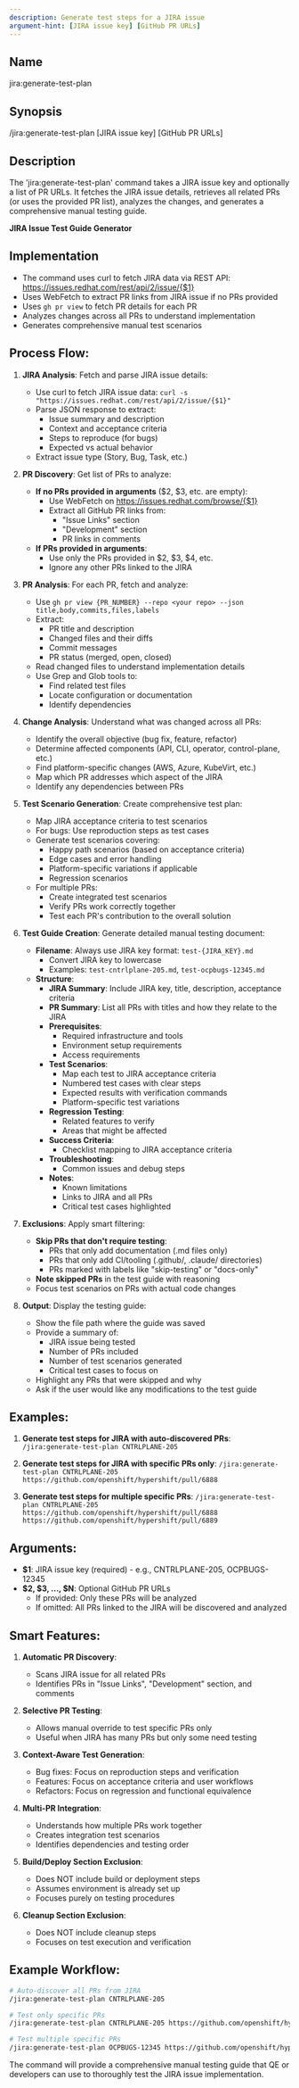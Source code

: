 ```yaml
---
description: Generate test steps for a JIRA issue
argument-hint: [JIRA issue key] [GitHub PR URLs]
---
```


## Name
jira:generate-test-plan

## Synopsis
/jira:generate-test-plan [JIRA issue key] [GitHub PR URLs]

## Description
The 'jira:generate-test-plan' command takes a JIRA issue key and optionally a list of PR URLs. It fetches the JIRA issue details, retrieves all related PRs (or uses the provided PR list), analyzes the changes, and generates a comprehensive manual testing guide.

**JIRA Issue Test Guide Generator**

## Implementation

- The command uses curl to fetch JIRA data via REST API: https://issues.redhat.com/rest/api/2/issue/{$1}
- Uses WebFetch to extract PR links from JIRA issue if no PRs provided
- Uses `gh pr view` to fetch PR details for each PR
- Analyzes changes across all PRs to understand implementation
- Generates comprehensive manual test scenarios

## Process Flow:

1. **JIRA Analysis**: Fetch and parse JIRA issue details:
   - Use curl to fetch JIRA issue data: `curl -s "https://issues.redhat.com/rest/api/2/issue/{$1}"`
   - Parse JSON response to extract:
     - Issue summary and description
     - Context and acceptance criteria
     - Steps to reproduce (for bugs)
     - Expected vs actual behavior
   - Extract issue type (Story, Bug, Task, etc.)

2. **PR Discovery**: Get list of PRs to analyze:
   - **If no PRs provided in arguments** ($2, $3, etc. are empty):
     - Use WebFetch on https://issues.redhat.com/browse/{$1}
     - Extract all GitHub PR links from:
       - "Issue Links" section
       - "Development" section
       - PR links in comments
   - **If PRs provided in arguments**:
     - Use only the PRs provided in $2, $3, $4, etc.
     - Ignore any other PRs linked to the JIRA

3. **PR Analysis**: For each PR, fetch and analyze:
   - Use `gh pr view {PR_NUMBER} --repo <your repo> --json title,body,commits,files,labels`
   - Extract:
     - PR title and description
     - Changed files and their diffs
     - Commit messages
     - PR status (merged, open, closed)
   - Read changed files to understand implementation details
   - Use Grep and Glob tools to:
     - Find related test files
     - Locate configuration or documentation
     - Identify dependencies

4. **Change Analysis**: Understand what was changed across all PRs:
   - Identify the overall objective (bug fix, feature, refactor)
   - Determine affected components (API, CLI, operator, control-plane, etc.)
   - Find platform-specific changes (AWS, Azure, KubeVirt, etc.)
   - Map which PR addresses which aspect of the JIRA
   - Identify any dependencies between PRs

5. **Test Scenario Generation**: Create comprehensive test plan:
   - Map JIRA acceptance criteria to test scenarios
   - For bugs: Use reproduction steps as test cases
   - Generate test scenarios covering:
     - Happy path scenarios (based on acceptance criteria)
     - Edge cases and error handling
     - Platform-specific variations if applicable
     - Regression scenarios
   - For multiple PRs:
     - Create integrated test scenarios
     - Verify PRs work correctly together
     - Test each PR's contribution to the overall solution

6. **Test Guide Creation**: Generate detailed manual testing document:
   - **Filename**: Always use JIRA key format: `test-{JIRA_KEY}.md`
     - Convert JIRA key to lowercase
     - Examples: `test-cntrlplane-205.md`, `test-ocpbugs-12345.md`
   - **Structure**:
     - **JIRA Summary**: Include JIRA key, title, description, acceptance criteria
     - **PR Summary**: List all PRs with titles and how they relate to the JIRA
     - **Prerequisites**:
       - Required infrastructure and tools
       - Environment setup requirements
       - Access requirements
     - **Test Scenarios**:
       - Map each test to JIRA acceptance criteria
       - Numbered test cases with clear steps
       - Expected results with verification commands
       - Platform-specific test variations
     - **Regression Testing**:
       - Related features to verify
       - Areas that might be affected
     - **Success Criteria**:
       - Checklist mapping to JIRA acceptance criteria
     - **Troubleshooting**:
       - Common issues and debug steps
     - **Notes**:
       - Known limitations
       - Links to JIRA and all PRs
       - Critical test cases highlighted

7. **Exclusions**: Apply smart filtering:
   - **Skip PRs that don't require testing**:
     - PRs that only add documentation (.md files only)
     - PRs that only add CI/tooling (.github/, .claude/ directories)
     - PRs marked with labels like "skip-testing" or "docs-only"
   - **Note skipped PRs** in the test guide with reasoning
   - Focus test scenarios on PRs with actual code changes

8. **Output**: Display the testing guide:
   - Show the file path where the guide was saved
   - Provide a summary of:
     - JIRA issue being tested
     - Number of PRs included
     - Number of test scenarios generated
     - Critical test cases to focus on
   - Highlight any PRs that were skipped and why
   - Ask if the user would like any modifications to the test guide

## Examples:

1. **Generate test steps for JIRA with auto-discovered PRs**:
   `/jira:generate-test-plan CNTRLPLANE-205`

2. **Generate test steps for JIRA with specific PRs only**:
   `/jira:generate-test-plan CNTRLPLANE-205 https://github.com/openshift/hypershift/pull/6888`

3. **Generate test steps for multiple specific PRs**:
   `/jira:generate-test-plan CNTRLPLANE-205 https://github.com/openshift/hypershift/pull/6888 https://github.com/openshift/hypershift/pull/6889`

## Arguments:

- **$1**: JIRA issue key (required) - e.g., CNTRLPLANE-205, OCPBUGS-12345
- **$2, $3, ..., $N**: Optional GitHub PR URLs
  - If provided: Only these PRs will be analyzed
  - If omitted: All PRs linked to the JIRA will be discovered and analyzed

## Smart Features:

1. **Automatic PR Discovery**:
   - Scans JIRA issue for all related PRs
   - Identifies PRs in "Issue Links", "Development" section, and comments

2. **Selective PR Testing**:
   - Allows manual override to test specific PRs only
   - Useful when JIRA has many PRs but only some need testing

3. **Context-Aware Test Generation**:
   - Bug fixes: Focus on reproduction steps and verification
   - Features: Focus on acceptance criteria and user workflows
   - Refactors: Focus on regression and functional equivalence

4. **Multi-PR Integration**:
   - Understands how multiple PRs work together
   - Creates integration test scenarios
   - Identifies dependencies and testing order

5. **Build/Deploy Section Exclusion**:
   - Does NOT include build or deployment steps
   - Assumes environment is already set up
   - Focuses purely on testing procedures

6. **Cleanup Section Exclusion**:
   - Does NOT include cleanup steps
   - Focuses on test execution and verification

## Example Workflow:

```bash
# Auto-discover all PRs from JIRA
/jira:generate-test-plan CNTRLPLANE-205

# Test only specific PRs
/jira:generate-test-plan CNTRLPLANE-205 https://github.com/openshift/hypershift/pull/6888

# Test multiple specific PRs
/jira:generate-test-plan OCPBUGS-12345 https://github.com/openshift/hypershift/pull/1234 https://github.com/openshift/hypershift/pull/1235
```

The command will provide a comprehensive manual testing guide that QE or developers can use to thoroughly test the JIRA issue implementation.
